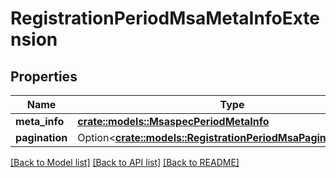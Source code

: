 # RegistrationPeriodMsaMetaInfoExtension

## Properties

Name | Type | Description | Notes
------------ | ------------- | ------------- | -------------
**meta_info** | [**crate::models::MsaspecPeriodMetaInfo**](msaspec.MetaInfo.md) |  | 
**pagination** | Option<[**crate::models::RegistrationPeriodMsaPagingExtension**](registration.MSAPagingExtension.md)> |  | [optional]

[[Back to Model list]](../README.md#documentation-for-models) [[Back to API list]](../README.md#documentation-for-api-endpoints) [[Back to README]](../README.md)


